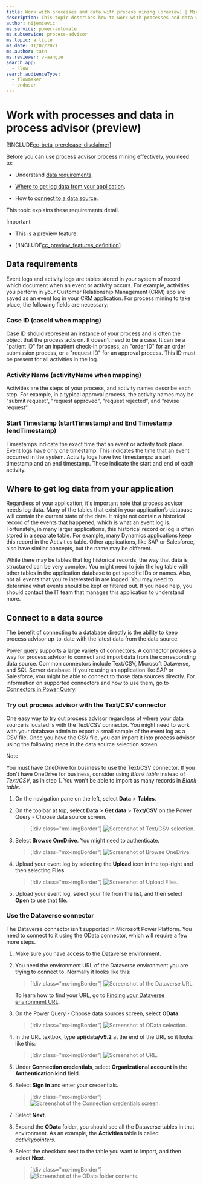 ```yaml
---
title: Work with processes and data with process mining (preview) | Microsoft Docs
description: This topic describes how to work with processes and data with process mining in the process advisor feature in Power Automate.
author: nijemcevic 
ms.service: power-automate
ms.subservice: process-advisor
ms.topic: article
ms.date: 11/02/2021
ms.author: tatn
ms.reviewer: v-aangie
search.app: 
  - Flow
search.audienceType: 
  - flowmaker
  - enduser
---
```


# Work with processes and data in process advisor (preview)

[!INCLUDE[cc-beta-prerelease-disclaimer](./includes/cc-beta-prerelease-disclaimer.md)]

Before you can use process advisor process mining effectively, you need to:

- Understand [data requirements](#data-requirements).

- [Where to get log data from your application](#where-to-get-log-data-from-your-application).

- How to [connect to a data source](#connect-to-a-data-source).
 
This topic explains these requirements detail.

> [!IMPORTANT]
> - This is a preview feature.
>
> - [!INCLUDE[cc_preview_features_definition](includes/cc-preview-features-definition.md)]


## Data requirements

Event logs and activity logs are tables stored in your system of record which document when an event or activity occurs. For example, activities you perform in your Customer Relationship Management (CRM) app are saved as an event log in your CRM application. For process mining to take place, the following fields are necessary:

### Case ID (caseId when mapping)

Case ID should represent an instance of your process and is often the object that the process acts on. It doesn't need to be a case. It can be a "patient ID" for an inpatient check-in process, an "order ID" for an order submission process, or a "request ID" for an approval process. This ID must be present for all activities in the log.

### Activity Name (activityName when mapping)

Activities are the steps of your process, and activity names describe each step. For example, in a typical approval process, the activity names may be "submit request", "request approved", "request rejected", and "revise request".

### Start Timestamp (startTimestamp) and End Timestamp (endTimestamp)

Timestamps indicate the exact time that an event or activity took place. Event logs have only one timestamp. This indicates the time that an event occurred in the system. Activity logs have two timestamps: a start timestamp and an end timestamp. These indicate the start and end of each activity.

## Where to get log data from your application

Regardless of your application, it's important note that process advisor needs log data. Many of the tables that exist in your application’s database will contain the current state of the data. It might not contain a historical record of the events that happened, which is what an event log is. Fortunately, in many larger applications, this historical record or log is often stored in a separate table. For example, many Dynamics applications keep this record in the Activities table. Other applications, like SAP or Salesforce, also have similar concepts, but the name may be different.

While there may be tables that log historical records, the way that data is structured can be very complex. You might need to join the log table with other tables in the application database to get specific IDs or names. Also, not all events that you're interested in are logged. You may need to determine what events should be kept or filtered out. If you need help, you should contact the IT team that manages this application to understand more.

## Connect to a data source

The benefit of connecting to a database directly is the ability to keep process advisor up-to-date with the latest data from the data source.

[Power query](/power-query/power-query-what-is-power-query) supports a large variety of connectors. A connector provides a way for process advisor to connect and import data from the corresponding data source. Common connectors include Text/CSV, Microsoft Dataverse, and SQL Server database. If you're using an application like SAP or Salesforce, you might be able to connect to those data sources directly. For information on supported connectors and how to use them, go to [Connectors in Power Query](/power-query/connectors/).

### Try out process advisor with the Text/CSV connector

One easy way to try out process advisor regardless of where your data source is located is with the Text/CSV connector. You might need to work with your database admin to export a small sample of the event log as a CSV file. Once you have the CSV file, you can import it into process advisor using the following steps in the data source selection screen.

> [!NOTE]
You must have OneDrive for business to use the Text/CSV connector. If you don't have OneDrive for business, consider using *Blank table* instead of *Text/CSV*, as in step 1. You won't be able to import as many records in *Blank table*.

1. On the navigation pane on the left, select **Data** > **Tables**.

1. On the toolbar at top, select **Data** > **Get data** > **Text/CSV** on the Power Query - Choose data source screen.

    > [!div class="mx-imgBorder"]
    > ![Screenshot of Text/CSV selection.](media/process-mining-processes-and-data/text-csv.png "Text/CSV selection")

1. Select **Browse OneDrive**. You might need to authenticate.

    > [!div class="mx-imgBorder"]
    > ![Screenshot of Browse OneDrive.](media/process-mining-processes-and-data/browse-onedrive.png "Browse OneDrive")

1. Upload your event log by selecting the **Upload** icon in the top-right and then selecting **Files**.

    > [!div class="mx-imgBorder"]
    > ![Screenshot of Upload Files.](media/process-mining-processes-and-data/upload-files.png "Upload files")

1. Upload your event log, select your file from the list, and then select **Open** to use that file.

### Use the Dataverse connector

The Dataverse connector isn't supported in Microsoft Power Platform. You need to connect to it using the OData connector, which will require a few more steps.

1. Make sure you have access to the Dataverse environment.

2. You need the environment URL of the Dataverse environment you are trying to connect to. Normally it looks like this:

    > [!div class="mx-imgBorder"]
    > ![Screenshot of the Dataverse URL.](media/process-mining-processes-and-data/dataverse-url.png "Dataverse URL")

    To learn how to find your URL, go to [Finding your Dataverse environment URL](/power-query/connectors/dataverse#finding-your-dataverse-environment-url).

1. On the Power Query - Choose data sources screen, select **OData**.

    > [!div class="mx-imgBorder"]
    > ![Screenshot of OData selection.](media/process-mining-processes-and-data/odata.png "OData selection")

1.	In the URL textbox, type **api/data/v9.2** at the end of the URL so it looks like this:

    > [!div class="mx-imgBorder"]
    > ![Screenshot of URL.](media/process-mining-processes-and-data/url.png "URL")

1.	Under **Connection credentials**, select **Organizational account** in the **Authentication kind** field.

1. Select **Sign in** and enter your credentials.

    > [!div class="mx-imgBorder"]
    > ![Screenshot of the Connection credentials screen.](media/process-mining-processes-and-data/authentication-kind.png "Connection credentials screen")

1. Select **Next**.

1. Expand the **OData** folder, you should see all the Dataverse tables in that environment. As an example, the **Activities** table is called *activitypointers*.

1. Select the checkbox next to the table you want to import, and then select **Next**.

    > [!div class="mx-imgBorder"]
    > ![Screenshot of the OData folder contents.](media/process-mining-processes-and-data/import.png "OData folder contents")